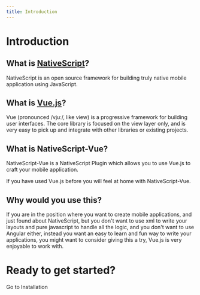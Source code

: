 ```yaml
---
title: Introduction
---
```

# Introduction

## What is [NativeScript](https://www.nativescript.org/)?

NativeScript is an open source framework for building truly native mobile application using JavaScript.

## What is [Vue.js](https://vuejs.org/)?

Vue (pronounced /vjuː/, like view) is a progressive framework for building user interfaces. The core library is focused on the view layer only, and is very easy to pick up and integrate with other libraries or existing projects.

## What is NativeScript-Vue?

NativeScript-Vue is a NativeScript Plugin which allows you to use Vue.js to craft your mobile application.

If you have used Vue.js before you will feel at home with NativeScript-Vue.

## Why would you use this?

If you are in the position where you want to create mobile applications, and just found about NativeScript, but you don't want to use xml to write your layouts and pure javascript to handle all the logic, and you don't want to use Angular either, instead you want an easy to learn and fun way to write your applications, you might want to consider giving this a try, Vue.js is very enjoyable to work with.


# Ready to get started?
<a router-link="/installation" class="docute-button docute-button-success">
    Go to Installation
</a>